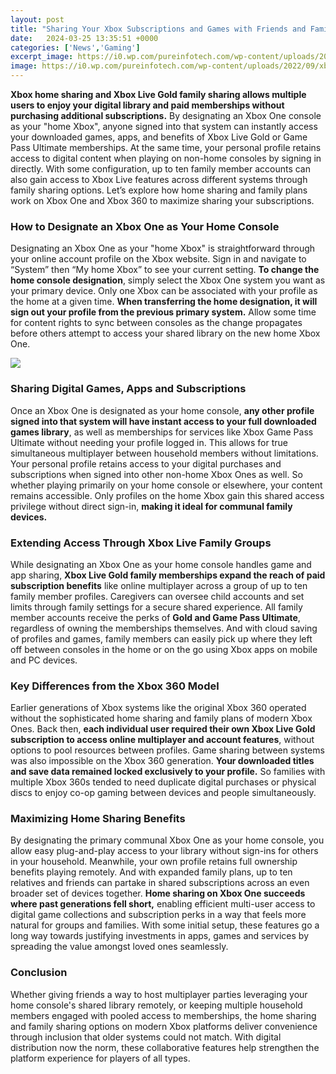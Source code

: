 ```yaml
---
layout: post
title: "Sharing Your Xbox Subscriptions and Games with Friends and Family"
date:   2024-03-25 13:35:51 +0000
categories: ['News','Gaming']
excerpt_image: https://i0.wp.com/pureinfotech.com/wp-content/uploads/2022/09/xbox-game-pass-friends-family-hero.webp?fit=1678%2C1050&amp;quality=78&amp;strip=all&amp;ssl=1
image: https://i0.wp.com/pureinfotech.com/wp-content/uploads/2022/09/xbox-game-pass-friends-family-hero.webp?fit=1678%2C1050&amp;quality=78&amp;strip=all&amp;ssl=1
---
```


**Xbox home sharing and Xbox Live Gold family sharing allows multiple users to enjoy your digital library and paid memberships without purchasing additional subscriptions.** By designating an Xbox One console as your "home Xbox", anyone signed into that system can instantly access your downloaded games, apps, and benefits of Xbox Live Gold or Game Pass Ultimate memberships. 
At the same time, your personal profile retains access to digital content when playing on non-home consoles by signing in directly. With some configuration, up to ten family member accounts can also gain access to Xbox Live features across different systems through family sharing options. Let’s explore how home sharing and family plans work on Xbox One and Xbox 360 to maximize sharing your subscriptions.
### How to Designate an Xbox One as Your Home Console
Designating an Xbox One as your "home Xbox" is straightforward through your online account profile on the Xbox website. Sign in and navigate to “System” then “My home Xbox” to see your current setting. **To change the home console designation**, simply select the Xbox One system you want as your primary device. 
Only one Xbox can be associated with your profile as the home at a given time. **When transferring the home designation, it will sign out your profile from the previous primary system.** Allow some time for content rights to sync between consoles as the change propagates before others attempt to access your shared library on the new home Xbox One.

![](https://i0.wp.com/pureinfotech.com/wp-content/uploads/2022/09/xbox-game-pass-friends-family-hero.webp?fit=1678%2C1050&amp;quality=78&amp;strip=all&amp;ssl=1)
### Sharing Digital Games, Apps and Subscriptions 
Once an Xbox One is designated as your home console, **any other profile signed into that system will have instant access to your full downloaded games library**, as well as memberships for services like Xbox Game Pass Ultimate without needing your profile logged in. This allows for true simultaneous multiplayer between household members without limitations.
Your personal profile retains access to your digital purchases and subscriptions when signed into other non-home Xbox Ones as well. So whether playing primarily on your home console or elsewhere, your content remains accessible. Only profiles on the home Xbox gain this shared access privilege without direct sign-in, **making it ideal for communal family devices.**
### Extending Access Through Xbox Live Family Groups
While designating an Xbox One as your home console handles game and app sharing, **Xbox Live Gold family memberships expand the reach of paid subscription benefits** like online multiplayer across a group of up to ten family member profiles. Caregivers can oversee child accounts and set limits through family settings for a secure shared experience. 
All family member accounts receive the perks of **Gold and Game Pass Ultimate**, regardless of owning the memberships themselves. And with cloud saving of profiles and games, family members can easily pick up where they left off between consoles in the home or on the go using Xbox apps on mobile and PC devices.
### Key Differences from the Xbox 360 Model 
Earlier generations of Xbox systems like the original Xbox 360 operated without the sophisticated home sharing and family plans of modern Xbox Ones. Back then, **each individual user required their own Xbox Live Gold subscription to access online multiplayer and account features**, without options to pool resources between profiles.
Game sharing between systems was also impossible on the Xbox 360 generation. **Your downloaded titles and save data remained locked exclusively to your profile.** So families with multiple Xbox 360s tended to need duplicate digital purchases or physical discs to enjoy co-op gaming between devices and people simultaneously.
### Maximizing Home Sharing Benefits
By designating the primary communal Xbox One as your home console, you allow easy plug-and-play access to your library without sign-ins for others in your household. Meanwhile, your own profile retains full ownership benefits playing remotely. And with expanded family plans, up to ten relatives and friends can partake in shared subscriptions across an even broader set of devices together.
**Home sharing on Xbox One succeeds where past generations fell short,** enabling efficient multi-user access to digital game collections and subscription perks in a way that feels more natural for groups and families. With some initial setup, these features go a long way towards justifying investments in apps, games and services by spreading the value amongst loved ones seamlessly.
### Conclusion
Whether giving friends a way to host multiplayer parties leveraging your home console's shared library remotely, or keeping multiple household members engaged with pooled access to memberships, the home sharing and family sharing options on modern Xbox platforms deliver convenience through inclusion that older systems could not match. With digital distribution now the norm, these collaborative features help strengthen the platform experience for players of all types.